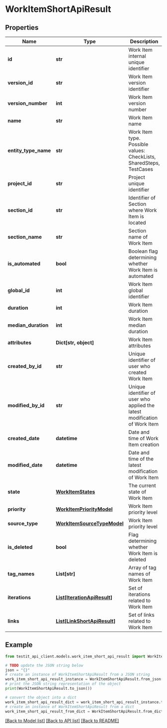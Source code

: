 # WorkItemShortApiResult


## Properties

Name | Type | Description | Notes
------------ | ------------- | ------------- | -------------
**id** | **str** | Work Item internal unique identifier | 
**version_id** | **str** | Work Item version identifier | 
**version_number** | **int** | Work Item version number | 
**name** | **str** | Work Item name | 
**entity_type_name** | **str** | Work Item type. Possible values: CheckLists, SharedSteps, TestCases | 
**project_id** | **str** | Project unique identifier | 
**section_id** | **str** | Identifier of Section where Work Item is located | 
**section_name** | **str** | Section name of Work Item | 
**is_automated** | **bool** | Boolean flag determining whether Work Item is automated | 
**global_id** | **int** | Work Item global identifier | 
**duration** | **int** | Work Item duration | 
**median_duration** | **int** | Work Item median duration | [optional] 
**attributes** | **Dict[str, object]** | Work Item attributes | [optional] 
**created_by_id** | **str** | Unique identifier of user who created Work Item | 
**modified_by_id** | **str** | Unique identifier of user who applied the latest modification of Work Item | [optional] 
**created_date** | **datetime** | Date and time of Work Item creation | [optional] 
**modified_date** | **datetime** | Date and time of the latest modification of Work Item | [optional] 
**state** | [**WorkItemStates**](WorkItemStates.md) | The current state of Work Item | 
**priority** | [**WorkItemPriorityModel**](WorkItemPriorityModel.md) | Work Item priority level | 
**source_type** | [**WorkItemSourceTypeModel**](WorkItemSourceTypeModel.md) | Work Item priority level | 
**is_deleted** | **bool** | Flag determining whether Work Item is deleted | 
**tag_names** | **List[str]** | Array of tag names of Work Item | [optional] 
**iterations** | [**List[IterationApiResult]**](IterationApiResult.md) | Set of iterations related to Work Item | 
**links** | [**List[LinkShortApiResult]**](LinkShortApiResult.md) | Set of links related to Work Item | 

## Example

```python
from testit_api_client.models.work_item_short_api_result import WorkItemShortApiResult

# TODO update the JSON string below
json = "{}"
# create an instance of WorkItemShortApiResult from a JSON string
work_item_short_api_result_instance = WorkItemShortApiResult.from_json(json)
# print the JSON string representation of the object
print(WorkItemShortApiResult.to_json())

# convert the object into a dict
work_item_short_api_result_dict = work_item_short_api_result_instance.to_dict()
# create an instance of WorkItemShortApiResult from a dict
work_item_short_api_result_from_dict = WorkItemShortApiResult.from_dict(work_item_short_api_result_dict)
```
[[Back to Model list]](../README.md#documentation-for-models) [[Back to API list]](../README.md#documentation-for-api-endpoints) [[Back to README]](../README.md)


